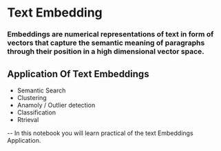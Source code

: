 # Text Embedding

### Embeddings are numerical representations of text in form of vectors that capture the semantic meaning of paragraphs through their position in a high dimensional vector space. 

## Application Of Text Embeddings

* Semantic Search
* Clustering
* Anamoly / Outlier detection
* Classification
* Rtrieval



-- In this notebook you will learn practical of the text Embeddings Application.
